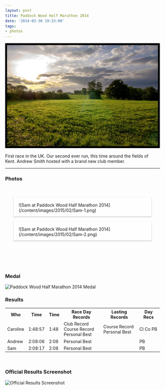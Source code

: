 ```yaml
---
layout: post
title: Paddock Wood Half Marathon 2014
date: '2014-03-30 19:33:00'
tags:
- photos
---
```


![main-image](/assets/images/pwd14-header.jpg)

First race in the UK. Our second ever run, this time around the fields of Kent. Andrew Smith hosted with a brand new club member.

-----

### Photos
<div id="columns">
<figure>
![Sam at Paddock Wood Half Marathon 2014](/content/images/2015/02/Sam-1.png)
</figure>
<figure>
![Sam at Paddock Wood Half Marathon 2014](/content/images/2015/02/Sam-2.png)
</figure>
</div>

<style>
#columns {
column-width: 320px;
column-gap: 15px;
width: 90%;
max-width: 1100px;
margin: 50px auto;
}
div#columns figure {
background: #fefefe;
border: 2px solid #fcfcfc;
box-shadow: 0 1px 2px rgba(34, 25, 25, 0.4);
margin: 0 2px 15px;
padding: 15px; padding-bottom: 10px;
transition: opacity .4s ease-in-out;
column-break-inside: avoid;
display: inline-block;
}
div#columns figure img {
width: 100%; height: auto;
border-bottom: 1px solid #ccc;
padding-bottom: 15px;
margin-bottom: 5px;
}
</style>
<br/>

### Medal
![Paddock Wood Half Marathon 2014 Medal](/content/images/2015/02/pwd2014medalsmall.png)
<br/>

### Results


<table>
<tr>
<th>Who</th>
<th class="hideMobile">Time</th>
<th class="showMobile">Time</th>
<th class="hideMobile">Race Day Records</th>
<th class="hideMobile">Lasting Records</th>
<th class="showMobile">Day Recs</th>
<!--- <th class="showMobile">Now Rec</th> -->
</th>
<tr>
<td>Caroline</td>
<td class="hideMobile">1:48:57</td>
<td class="showMobile">1:48</td>
<td class="hideMobile"><span class="clubrec">Club Record</span><br><span class="courserec">Course Record</span><br><span class="pbrec">Personal Best</span></td>
<td class="hideMobile"><span class="courserec">Course Record</span><br><span class="pbrec">Personal Best</span></td>
<td class="showMobile"><span class="clubrec">Cl</span> <span class="courserec">Co</span> <span class="pbrec">PB</span></td>
<!--- <td class="showMobile"><span class="courserec">Course</span><br><span class="pbrec">PB</span></td> -->
</tr>
<tr>
<td>Andrew</td>
<td class="hideMobile">2:08:06</td>
<td class="showMobile">2:08</td>
<td class="hideMobile"><span class="pbrec">Personal Best</span></td>
<td class="hideMobile"></td>
<td class="showMobile"><span class="pbrec">PB</span></td>
<!--- <td class="showMobile"></td> -->
</tr>
<tr>
<td>Sam</td>
<td class="hideMobile">2:08:17</td>
<td class="showMobile">2:08</td>
<td class="hideMobile"><span class="pbrec">Personal Best</span></td>
<td class="hideMobile"></td>
<td class="showMobile"><span class="pbrec">PB</span></td>
<!--- <td class="showMobile"></td> -->
</tr>
</table>

<br/>

### Official Results Screenshot
![Official Results Screenshot](/content/images/2015/02/2014_PaddockWood_Results.png)
